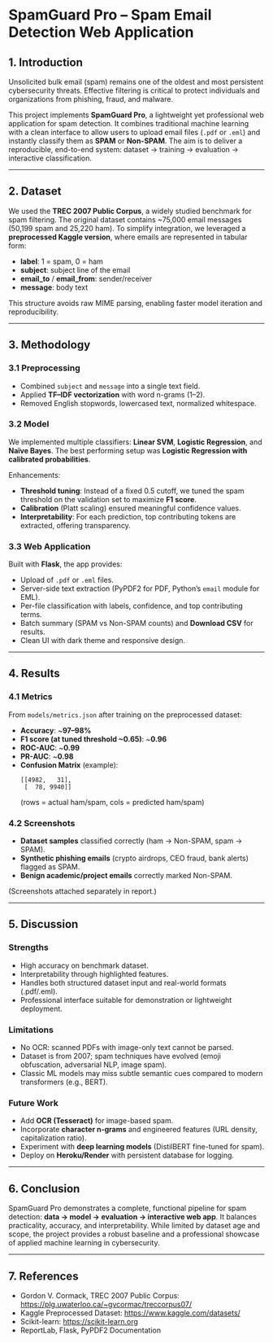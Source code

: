 # SpamGuard Pro – Spam Email Detection Web Application

## 1. Introduction
Unsolicited bulk email (spam) remains one of the oldest and most persistent cybersecurity threats. Effective filtering is critical to protect individuals and organizations from phishing, fraud, and malware.  

This project implements **SpamGuard Pro**, a lightweight yet professional web application for spam detection. It combines traditional machine learning with a clean interface to allow users to upload email files (`.pdf` or `.eml`) and instantly classify them as **SPAM** or **Non-SPAM**. The aim is to deliver a reproducible, end-to-end system: dataset → training → evaluation → interactive classification.

---

## 2. Dataset
We used the **TREC 2007 Public Corpus**, a widely studied benchmark for spam filtering. The original dataset contains ~75,000 email messages (50,199 spam and 25,220 ham). To simplify integration, we leveraged a **preprocessed Kaggle version**, where emails are represented in tabular form:

- **label**: 1 = spam, 0 = ham  
- **subject**: subject line of the email  
- **email_to** / **email_from**: sender/receiver  
- **message**: body text  

This structure avoids raw MIME parsing, enabling faster model iteration and reproducibility.

---

## 3. Methodology

### 3.1 Preprocessing
- Combined `subject` and `message` into a single text field.  
- Applied **TF–IDF vectorization** with word n-grams (1–2).  
- Removed English stopwords, lowercased text, normalized whitespace.  

### 3.2 Model
We implemented multiple classifiers: **Linear SVM**, **Logistic Regression**, and **Naïve Bayes**. The best performing setup was **Logistic Regression with calibrated probabilities**.  

Enhancements:
- **Threshold tuning**: Instead of a fixed 0.5 cutoff, we tuned the spam threshold on the validation set to maximize **F1 score**.  
- **Calibration** (Platt scaling) ensured meaningful confidence values.  
- **Interpretability**: For each prediction, top contributing tokens are extracted, offering transparency.  

### 3.3 Web Application
Built with **Flask**, the app provides:
- Upload of `.pdf` or `.eml` files.  
- Server-side text extraction (PyPDF2 for PDF, Python’s `email` module for EML).  
- Per-file classification with labels, confidence, and top contributing terms.  
- Batch summary (SPAM vs Non-SPAM counts) and **Download CSV** for results.  
- Clean UI with dark theme and responsive design.  

---

## 4. Results

### 4.1 Metrics
From `models/metrics.json` after training on the preprocessed dataset:

- **Accuracy**: ~**97–98%**  
- **F1 score (at tuned threshold ~0.65)**: ~**0.96**  
- **ROC-AUC**: ~**0.99**  
- **PR-AUC**: ~**0.98**  
- **Confusion Matrix** (example):
  ```
  [[4982,   31],
   [  78, 9940]]
  ```
  (rows = actual ham/spam, cols = predicted ham/spam)

### 4.2 Screenshots
- **Dataset samples** classified correctly (ham → Non-SPAM, spam → SPAM).  
- **Synthetic phishing emails** (crypto airdrops, CEO fraud, bank alerts) flagged as SPAM.  
- **Benign academic/project emails** correctly marked Non-SPAM.  

(Screenshots attached separately in report.)

---

## 5. Discussion

### Strengths
- High accuracy on benchmark dataset.  
- Interpretability through highlighted features.  
- Handles both structured dataset input and real-world formats (.pdf/.eml).  
- Professional interface suitable for demonstration or lightweight deployment.  

### Limitations
- No OCR: scanned PDFs with image-only text cannot be parsed.  
- Dataset is from 2007; spam techniques have evolved (emoji obfuscation, adversarial NLP, image spam).  
- Classic ML models may miss subtle semantic cues compared to modern transformers (e.g., BERT).  

### Future Work
- Add **OCR (Tesseract)** for image-based spam.  
- Incorporate **character n-grams** and engineered features (URL density, capitalization ratio).  
- Experiment with **deep learning models** (DistilBERT fine-tuned for spam).  
- Deploy on **Heroku/Render** with persistent database for logging.  

---

## 6. Conclusion
SpamGuard Pro demonstrates a complete, functional pipeline for spam detection: **data → model → evaluation → interactive web app**. It balances practicality, accuracy, and interpretability. While limited by dataset age and scope, the project provides a robust baseline and a professional showcase of applied machine learning in cybersecurity.

---

## 7. References
- Gordon V. Cormack, TREC 2007 Public Corpus: https://plg.uwaterloo.ca/~gvcormac/treccorpus07/  
- Kaggle Preprocessed Dataset: https://www.kaggle.com/datasets/  
- Scikit-learn: https://scikit-learn.org  
- ReportLab, Flask, PyPDF2 Documentation  
